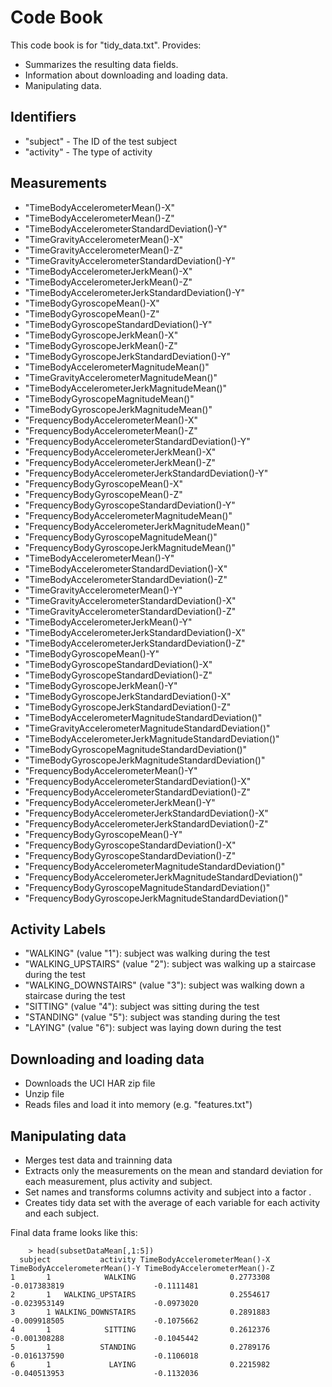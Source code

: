 # Code Book

This code book is for "tidy_data.txt". Provides:
* Summarizes the resulting data fields.
* Information about downloading and loading data.
* Manipulating data.

## Identifiers

* "subject" - The ID of the test subject
* "activity" - The type of activity

## Measurements

* "TimeBodyAccelerometerMean()-X"                              
* "TimeBodyAccelerometerMean()-Z"                              
* "TimeBodyAccelerometerStandardDeviation()-Y"                 
* "TimeGravityAccelerometerMean()-X"                           
* "TimeGravityAccelerometerMean()-Z"                           
* "TimeGravityAccelerometerStandardDeviation()-Y"              
* "TimeBodyAccelerometerJerkMean()-X"                          
* "TimeBodyAccelerometerJerkMean()-Z"                          
* "TimeBodyAccelerometerJerkStandardDeviation()-Y"             
* "TimeBodyGyroscopeMean()-X"                                  
* "TimeBodyGyroscopeMean()-Z"                                  
* "TimeBodyGyroscopeStandardDeviation()-Y"                     
* "TimeBodyGyroscopeJerkMean()-X"                              
* "TimeBodyGyroscopeJerkMean()-Z"                              
* "TimeBodyGyroscopeJerkStandardDeviation()-Y"                 
* "TimeBodyAccelerometerMagnitudeMean()"                       
* "TimeGravityAccelerometerMagnitudeMean()"                    
* "TimeBodyAccelerometerJerkMagnitudeMean()"                   
* "TimeBodyGyroscopeMagnitudeMean()"                           
* "TimeBodyGyroscopeJerkMagnitudeMean()"                       
* "FrequencyBodyAccelerometerMean()-X"                         
* "FrequencyBodyAccelerometerMean()-Z"                         
* "FrequencyBodyAccelerometerStandardDeviation()-Y"            
* "FrequencyBodyAccelerometerJerkMean()-X"                     
* "FrequencyBodyAccelerometerJerkMean()-Z"                     
* "FrequencyBodyAccelerometerJerkStandardDeviation()-Y"        
* "FrequencyBodyGyroscopeMean()-X"                             
* "FrequencyBodyGyroscopeMean()-Z"                             
* "FrequencyBodyGyroscopeStandardDeviation()-Y"                
* "FrequencyBodyAccelerometerMagnitudeMean()"                  
* "FrequencyBodyAccelerometerJerkMagnitudeMean()"              
* "FrequencyBodyGyroscopeMagnitudeMean()"                      
* "FrequencyBodyGyroscopeJerkMagnitudeMean()"                  
* "TimeBodyAccelerometerMean()-Y"                             
* "TimeBodyAccelerometerStandardDeviation()-X"                
* "TimeBodyAccelerometerStandardDeviation()-Z"                
* "TimeGravityAccelerometerMean()-Y"                          
* "TimeGravityAccelerometerStandardDeviation()-X"             
* "TimeGravityAccelerometerStandardDeviation()-Z"             
* "TimeBodyAccelerometerJerkMean()-Y"                         
* "TimeBodyAccelerometerJerkStandardDeviation()-X"            
* "TimeBodyAccelerometerJerkStandardDeviation()-Z"            
* "TimeBodyGyroscopeMean()-Y"                                 
* "TimeBodyGyroscopeStandardDeviation()-X"                    
* "TimeBodyGyroscopeStandardDeviation()-Z"                    
* "TimeBodyGyroscopeJerkMean()-Y"                             
* "TimeBodyGyroscopeJerkStandardDeviation()-X"                
* "TimeBodyGyroscopeJerkStandardDeviation()-Z"                
* "TimeBodyAccelerometerMagnitudeStandardDeviation()"         
* "TimeGravityAccelerometerMagnitudeStandardDeviation()"      
* "TimeBodyAccelerometerJerkMagnitudeStandardDeviation()"     
* "TimeBodyGyroscopeMagnitudeStandardDeviation()"             
* "TimeBodyGyroscopeJerkMagnitudeStandardDeviation()"         
* "FrequencyBodyAccelerometerMean()-Y"                        
* "FrequencyBodyAccelerometerStandardDeviation()-X"           
* "FrequencyBodyAccelerometerStandardDeviation()-Z"           
* "FrequencyBodyAccelerometerJerkMean()-Y"                    
* "FrequencyBodyAccelerometerJerkStandardDeviation()-X"       
* "FrequencyBodyAccelerometerJerkStandardDeviation()-Z"       
* "FrequencyBodyGyroscopeMean()-Y"                            
* "FrequencyBodyGyroscopeStandardDeviation()-X"               
* "FrequencyBodyGyroscopeStandardDeviation()-Z"               
* "FrequencyBodyAccelerometerMagnitudeStandardDeviation()"    
* "FrequencyBodyAccelerometerJerkMagnitudeStandardDeviation()"
* "FrequencyBodyGyroscopeMagnitudeStandardDeviation()"        
* "FrequencyBodyGyroscopeJerkMagnitudeStandardDeviation()"    

## Activity Labels

* "WALKING" (value "1"): subject was walking during the test
* "WALKING_UPSTAIRS" (value "2"): subject was walking up a staircase during the test
* "WALKING_DOWNSTAIRS" (value "3"): subject was walking down a staircase during the test
* "SITTING" (value "4"): subject was sitting during the test
* "STANDING" (value "5"): subject was standing during the test
* "LAYING" (value "6"): subject was laying down during the test

## Downloading and loading data

* Downloads the UCI HAR zip file
* Unzip file
* Reads files and load it into memory (e.g. "features.txt")

## Manipulating data

* Merges test data and trainning data
* Extracts only the measurements on the mean and standard deviation for each measurement, plus activity and subject.
* Set names and transforms columns activity and subject into a factor .
* Creates tidy data set with the average of each variable for each activity and each subject.

Final data frame looks like this:

		> head(subsetDataMean[,1:5])
	  subject           activity TimeBodyAccelerometerMean()-X TimeBodyAccelerometerMean()-Y TimeBodyAccelerometerMean()-Z
	1       1            WALKING                     0.2773308                  -0.017383819                    -0.1111481
	2       1   WALKING_UPSTAIRS                     0.2554617                  -0.023953149                    -0.0973020
	3       1 WALKING_DOWNSTAIRS                     0.2891883                  -0.009918505                    -0.1075662
	4       1            SITTING                     0.2612376                  -0.001308288                    -0.1045442
	5       1           STANDING                     0.2789176                  -0.016137590                    -0.1106018
	6       1             LAYING                     0.2215982                  -0.040513953                    -0.1132036